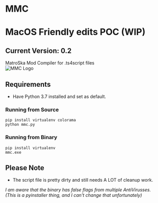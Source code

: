 # MMC
# MacOS Friendly edits POC (WIP)
## Current Version: 0.2
MatroSka Mod Compiler for .ts4script files  
![MMC Logo](/mmc_icon_small.png)

## Requirements
* Have Python 3.7 installed and set as default.
### Running from Source
```
pip install virtualenv colorama 
python mmc.py
```

### Running from Binary
```
pip install virtualenv
mmc.exe
```

## Please Note
* The script file is pretty dirty and still needs A LOT of cleanup work.

*I am aware that the binary has false flags from multiple AntiVirusses.  
(This is a pyinstaller thing, and I can't change that unfortunately)*
